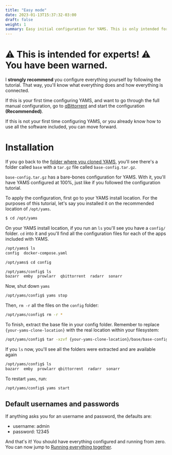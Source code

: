 ```yaml
---
title: "Easy mode"
date: 2023-01-13T15:37:32-03:00
draft: false
weight: 1
summary: Easy initial configuration for YAMS. This is only intended for people that know what they are doing! If this is the first time you are configuring YAMS or it's the first time you are using any of the programs in YAMS, **⚠️ don't enter here! ⚠️**
---
```


# ⚠️ This is intended for experts! ⚠️ You have been warned.

I **strongly recommend** you configure everything yourself by following the tutorial. That way, you'll know what everything does and how everything is connected.

If this is your first time configuring YAMS, and want to go through the full manual configuration, go to [qBittorrent](/config/qbittorrent) and start the configuration **(Recommended)**.

If this is not your first time configuring YAMS, or you already know how to use all the software included, you can move forward.

# Installation

If you go back to the [folder where you cloned YAMS](/install/steps/#cloning-from-gitlab), you'll see there's a folder called `base` with a `tar.gz` file called `base-config.tar.gz`.

`base-config.tar.gz` has a bare-bones configuration for YAMS. With it, you'll have YAMS configured at 100%, just like if you followed the configuration tutorial.

To apply the configuration, first go to your YAMS install location. For the purposes of this tutorial, let's say you installed it on the recommended location of `/opt/yams`.

```bash
$ cd /opt/yams
```

On your YAMS install location, if you run an `ls` you'll see you have a `config/` folder. `cd` into it and you'll find all the configuration files for each of the apps included with YAMS.

```bash
/opt/yams$ ls
config  docker-compose.yaml

/opt/yams$ cd config

/opt/yams/config$ ls
bazarr  emby  prowlarr  qbittorrent  radarr  sonarr
```

Now, shut down `yams`
```bash
/opt/yams/config$ yams stop
```

Then, `rm -r` all the files on the `config` folder:

```bash
/opt/yams/config$ rm -r *
```

To finish, extract the base file in your config folder. Remember to replace `{your-yams-clone-location}` with the real location within your filesystem:

```bash
/opt/yams/config$ tar -xzvf {your-yams-clone-location}/base/base-config.tar.gz
```

If you `ls` now, you'll see all the folders were extracted and are available again
```bash
/opt/yams/config$ ls
bazarr  emby  prowlarr qbittorrent  radarr  sonarr
```

To restart `yams`, run:
```bash
/opt/yams/config$ yams start
```

## Default usernames and passwords

If anything asks you for an username and password, the defaults are:

- username: admin
- password: 12345

And that's it! You should have everything configured and running from zero. You can now jump to [Running everything together](/config/running-everything-together/).
